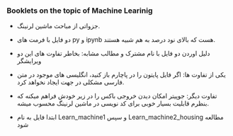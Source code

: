### Booklets on the topic of Machine Learinig
- جزواتی از مباحث ماشین لرنینگ.
- دو فایل با فرمت های  py و ipynb هست که بالای نود درصد به هم شبیه هستند. 
- دلیل اوردن دو فایل با نام مشترک و مطالب مشابه:  بخاطر تفاوت های این دو ویرایشگر 
- یکی از تفاوت ها: اگر فایل پایتون را در پاچارم باز کنید، انگلیسی های موجود در متن فارسی مشکلی در جهت ایجاد نخواهد کرد.
- تفاوت دیگر: جوپیتر امکان دیدن خروجی باکس را در زیر خودش فراهم میکنه که بنظرم قابلیت بسیار خوبی برای کد نویسی در ماشین لرنینگ محسوب میشه.


- ابتدا فایل به نام Learn_machine1 و سپس Learn_machine2_housing مطالعه شود 